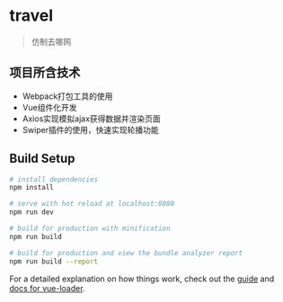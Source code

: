 # travel

> 仿制去哪网

## 项目所含技术
- Webpack打包工具的使用
- Vue组件化开发
- Axios实现模拟ajax获得数据并渲染页面
- Swiper插件的使用，快速实现轮播功能

## Build Setup

``` bash
# install dependencies
npm install

# serve with hot reload at localhost:8080
npm run dev

# build for production with minification
npm run build

# build for production and view the bundle analyzer report
npm run build --report
```

For a detailed explanation on how things work, check out the [guide](http://vuejs-templates.github.io/webpack/) and [docs for vue-loader](http://vuejs.github.io/vue-loader).

